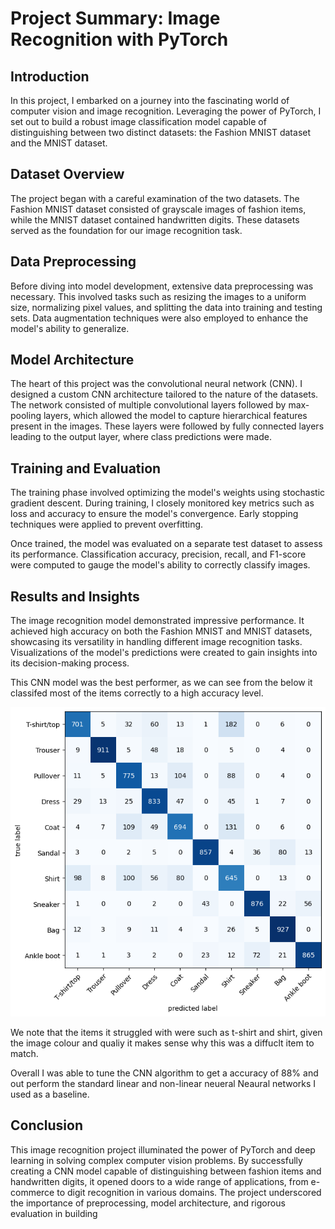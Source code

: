 
# Project Summary: Image Recognition with PyTorch

## Introduction

In this project, I embarked on a journey into the fascinating world of computer vision and image recognition. Leveraging the power of PyTorch, I set out to build a robust image classification model capable of distinguishing between two distinct datasets: the Fashion MNIST dataset and the MNIST dataset.

## Dataset Overview

The project began with a careful examination of the two datasets. The Fashion MNIST dataset consisted of grayscale images of fashion items, while the MNIST dataset contained handwritten digits. These datasets served as the foundation for our image recognition task.

## Data Preprocessing

Before diving into model development, extensive data preprocessing was necessary. This involved tasks such as resizing the images to a uniform size, normalizing pixel values, and splitting the data into training and testing sets. Data augmentation techniques were also employed to enhance the model's ability to generalize.

## Model Architecture

The heart of this project was the convolutional neural network (CNN). I designed a custom CNN architecture tailored to the nature of the datasets. The network consisted of multiple convolutional layers followed by max-pooling layers, which allowed the model to capture hierarchical features present in the images. These layers were followed by fully connected layers leading to the output layer, where class predictions were made.

## Training and Evaluation

The training phase involved optimizing the model's weights using stochastic gradient descent. During training, I closely monitored key metrics such as loss and accuracy to ensure the model's convergence. Early stopping techniques were applied to prevent overfitting.

Once trained, the model was evaluated on a separate test dataset to assess its performance. Classification accuracy, precision, recall, and F1-score were computed to gauge the model's ability to correctly classify images.

## Results and Insights

The image recognition model demonstrated impressive performance. It achieved high accuracy on both the Fashion MNIST and MNIST datasets, showcasing its versatility in handling different image recognition tasks. Visualizations of the model's predictions were created to gain insights into its decision-making process.

This CNN model was the best performer, as we can see from the below it classifed most of the items correctly to a high accuracy level.

![Confusion Matrix](Compvision_conf_mat)

We note that the items it struggled with were such as t-shirt and shirt, given the image colour and qualiy it makes sense why this was a diffuclt item to match. 

Overall I was able to tune the CNN algorithm to get a accuracy of 88% and out perform the standard linear and non-linear neueral Neaural networks I used as a baseline.

## Conclusion

This image recognition project illuminated the power of PyTorch and deep learning in solving complex computer vision problems. By successfully creating a CNN model capable of distinguishing between fashion items and handwritten digits, it opened doors to a wide range of applications, from e-commerce to digit recognition in various domains. The project underscored the importance of preprocessing, model architecture, and rigorous evaluation in building
